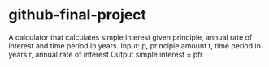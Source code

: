 # github-final-project
A calculator that calculates simple interest given principle, annual rate of interest and time period in years. 
Input: 
  p, principle amount 
  t, time period in years 
  r, annual rate of interest
Output
  simple interest = p*t*r
